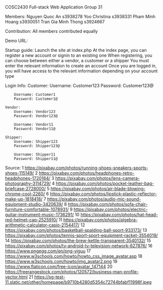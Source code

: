 COSC2430 Full-stack Web Application
Group 31

Members:
Nguyen Quoc An          s3938278
Yoo Christina           s3938331
Pham Minh Hoang         s3930051
Tran Gia Minh Thong     s3924667

Contribution: All members contributed equally

Demo URL:

Startup guide:
Launch the site at index.php
At the index page, you can register a new account or signin to an existing one
When registering, you can choose between either a vendor, a customer or a shipper
You must enter the relevant information to create an account
Once you are logged in, you will have access to the relevant information depending on your account type

Login Info:
    Customer:
        Username: Customer123
        Password: Customer123@

        Username: Customer1
        Password: Customer1@

    Vendor:
        Username: Vendor123
        Password: Vendor123@

        Username: Vendor11
        Password: Vendor11@

    Shipper:
        Username: Shipper123
        Password: Shipper123@

        Username: Shipper11
        Password: Shipper11@

Source:
1 https://pixabay.com/photos/running-shoes-sneakers-sports-shoes-115149/
2 https://pixabay.com/photos/headphones-retro-headphones-1720164/
3 https://pixabay.com/photos/lens-camera-photography-3114729/
4 https://pixabay.com/photos/pocket-leather-bag-briefcase-2728000/
5 https://pixabay.com/photos/air-blade-blowing-chrome-cool-2260/
6 https://pixabay.com/photos/lipstick-plastic-reflector-make-up-1818418/
7 https://pixabay.com/photos/audio-mic-sound-equipment-studio-3420639/
8 https://pixabay.com/photos/sofa-chair-furniture-comfortable-1078931/
9 https://pixabay.com/photos/electric-guitar-instrument-music-1736291/
10 https://pixabay.com/photos/hat-head-red-helmet-cap-2525910/
11 https://pixabay.com/photos/algebra-arithmetic-calculator-casio-2154417/
12 https://pixabay.com/photos/basketball-spalding-ball-sport-933173/
13 https://pixabay.com/photos/tennis-sport-sport-equipment-racket-3554019/
14 https://pixabay.com/photos/the-brew-kettle-transparent-3540132/
15 https://pixabay.com/photos/tv-android-tv-television-network-627876/
16 https://www.pngegg.com/en/png-yjguu
17 https://www.w3schools.com/howto/howto_css_image_avatar.asp
18 https://www.w3schools.com/howto/img_avatar2.png
19 https://www.flaticon.com/free-icon/avatar_147144
20 https://freerangestock.com/photos/120572/business-man-profile-vector.html
21 https://sg-test-11.slatic.net/other/homepage/b9710b4280d5354c72744bfabf11998f.jpeg

